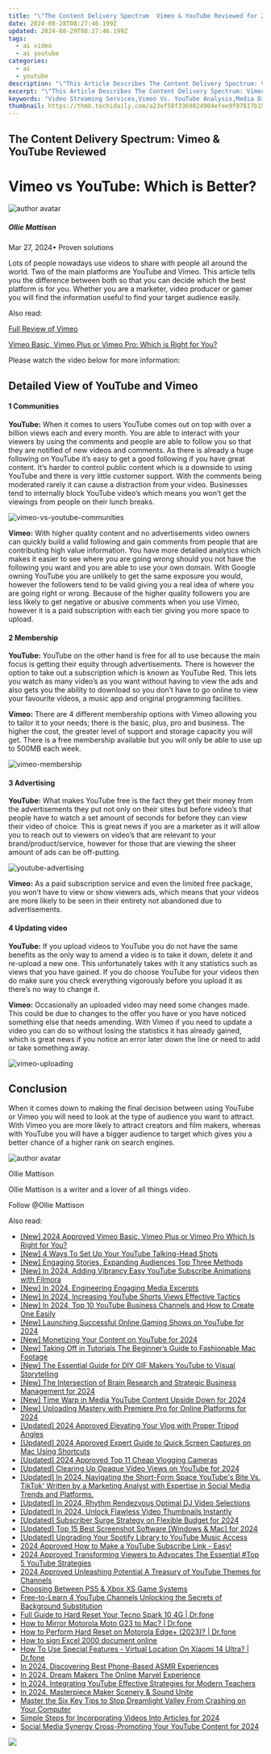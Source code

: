 ```yaml
---
title: "\"The Content Delivery Spectrum  Vimeo & YouTube Reviewed for 2024\""
date: 2024-08-28T08:27:46.199Z
updated: 2024-08-29T08:27:46.199Z
tags:
  - ai video
  - ai youtube
categories:
  - ai
  - youtube
description: "\"This Article Describes The Content Delivery Spectrum: Vimeo & YouTube Reviewed for 2024\""
excerpt: "\"This Article Describes The Content Delivery Spectrum: Vimeo & YouTube Reviewed for 2024\""
keywords: "Video Streaming Services,Vimeo Vs. YouTube Analysis,Media Distribution Platforms,Content Sharing Comparison,Online Video Viewers,Digital Media Review,Streaming Service Evaluation"
thumbnail: https://thmb.techidaily.com/a23ef58f3369824904efee9f97817b15b093c9dc4ea1ce81d7226560e11dda64.jpg
---
```


## The Content Delivery Spectrum: Vimeo & YouTube Reviewed

# Vimeo vs YouTube: Which is Better?

![author avatar](https://images.wondershare.com/filmora/article-images/ollie-mattison.jpg)

##### Ollie Mattison

 Mar 27, 2024• Proven solutions

Lots of people nowadays use videos to share with people all around the world. Two of the main platforms are YouTube and Vimeo. This article tells you the difference between both so that you can decide which the best platform is for you. Whether you are a marketer, video producer or gamer you will find the information useful to find your target audience easily.

Also read:

[Full Review of Vimeo](https://tools.techidaily.com/wondershare/filmora/download/)

[Vimeo Basic, Vimeo Plus or Vimeo Pro: Which is Right for You?](https://tools.techidaily.com/wondershare/filmora/download/)

Please watch the video below for more information:

## Detailed View of YouTube and Vimeo

#### 1  Communities

**YouTube:** When it comes to users YouTube comes out on top with over a billion views each and every month. You are able to interact with your viewers by using the comments and people are able to follow you so that they are notified of new videos and comments. As there is already a huge following on YouTube it’s easy to get a good following if you have great content. It’s harder to control public content which is a downside to using YouTube and there is very little customer support. With the comments being moderated rarely it can cause a distraction from your video. Businesses tend to internally block YouTube video’s which means you won’t get the viewings from people on their lunch breaks.

![vimeo-vs-youtube-communities](https://images.wondershare.com/filmora/article-images/vimeo-vs-youtube-communities.jpg)

**Vimeo:** With higher quality content and no advertisements video owners can quickly build a valid following and gain comments from people that are contributing high value information. You have more detailed analytics which makes it easier to see where you are going wrong should you not have the following you want and you are able to use your own domain. With Google owning YouTube you are unlikely to get the same exposure you would, however the followers tend to be valid giving you a real idea of where you are going right or wrong. Because of the higher quality followers you are less likely to get negative or abusive comments when you use Vimeo, however it is a paid subscription with each tier giving you more space to upload.

#### 2  Membership

**YouTube:** YouTube on the other hand is free for all to use because the main focus is getting their equity through advertisements. There is however the option to take out a subscription which is known as YouTube Red. This lets you watch as many video’s as you want without having to view the ads and also gets you the ability to download so you don’t have to go online to view your favourite videos, a music app and original programming facilities.

**Vimeo:** There are 4 different membership options with Vimeo allowing you to tailor it to your needs; there is the basic, plus, pro and business. The higher the cost, the greater level of support and storage capacity you will get. There is a free membership available but you will only be able to use up to 500MB each week.

![vimeo-membership](https://images.wondershare.com/filmora/article-images/vimeo-membership.jpg)

#### 3  Advertising

**YouTube:** What makes YouTube free is the fact they get their money from the advertisements they put not only on their sites but before video’s that people have to watch a set amount of seconds for before they can view their video of choice. This is great news if you are a marketer as it will allow you to reach out to viewers on video’s that are relevant to your brand/product/service, however for those that are viewing the sheer amount of ads can be off-putting.

![youtube-advertising](https://images.wondershare.com/filmora/article-images/youtube-advertising.jpg)

**Vimeo:** As a paid subscription service and even the limited free package, you won’t have to view or show viewers ads, which means that your videos are more likely to be seen in their entirety not abandoned due to advertisements.

#### 4  Updating video

**YouTube:** If you upload videos to YouTube you do not have the same benefits as the only way to amend a video is to take it down, delete it and re-upload a new one. This unfortunately takes with it any statistics such as views that you have gained. If you do choose YouTube for your videos then do make sure you check everything vigorously before you upload it as there’s no way to change it.

**Vimeo:** Occasionally an uploaded video may need some changes made. This could be due to changes to the offer you have or you have noticed something else that needs amending. With Vimeo if you need to update a video you can do so without losing the statistics it has already gained, which is great news if you notice an error later down the line or need to add or take something away.

![vimeo-uploading](https://images.wondershare.com/filmora/article-images/vimeo-uploading.jpg)

## Conclusion

When it comes down to making the final decision between using YouTube or Vimeo you will need to look at the type of audience you want to attract. With Vimeo you are more likely to attract creators and film makers, whereas with YouTube you will have a bigger audience to target which gives you a better chance of a higher rank on search engines.

![author avatar](https://images.wondershare.com/filmora/article-images/ollie-mattison.jpg)

Ollie Mattison

Ollie Mattison is a writer and a lover of all things video.

Follow @Ollie Mattison


<ins class="adsbygoogle"
     style="display:block"
     data-ad-format="autorelaxed"
     data-ad-client="ca-pub-7571918770474297"
     data-ad-slot="1223367746"></ins>



<ins class="adsbygoogle"
     style="display:block"
     data-ad-client="ca-pub-7571918770474297"
     data-ad-slot="8358498916"
     data-ad-format="auto"
     data-full-width-responsive="true"></ins>





<span class="atpl-alsoreadstyle">Also read:</span>
<div><ul>
<li><a href="https://vimeo-videos.techidaily.com/new-2024-approved-vimeo-basic-vimeo-plus-or-vimeo-pro-which-is-right-for-you/"><u>[New] 2024 Approved  Vimeo Basic, Vimeo Plus or Vimeo Pro  Which Is Right for You?</u></a></li>
<li><a href="https://youtube-docs.techidaily.com/-ways-to-set-up-your-youtube-talking-head-shots/"><u>[New] 4 Ways To Set Up Your YouTube Talking-Head Shots</u></a></li>
<li><a href="https://youtube-web.techidaily.com/ngaging-stories-expanding-audiences-top-three-methods/"><u>[New] Engaging Stories, Expanding Audiences  Top Three Methods</u></a></li>
<li><a href="https://youtube-web.techidaily.com/n-2024-adding-vibrancy-easy-youtube-subscribe-animations-with-filmora/"><u>[New] In 2024, Adding Vibrancy  Easy YouTube Subscribe Animations with Filmora</u></a></li>
<li><a href="https://youtube-web.techidaily.com/n-2024-engineering-engaging-media-excerpts/"><u>[New] In 2024, Engineering Engaging Media Excerpts</u></a></li>
<li><a href="https://youtube-web.techidaily.com/n-2024-increasing-youtube-shorts-views-effective-tactics/"><u>[New] In 2024, Increasing YouTube Shorts Views  Effective Tactics</u></a></li>
<li><a href="https://youtube-web.techidaily.com/n-2024-top-10-youtube-business-channels-and-how-to-create-one-easily/"><u>[New] In 2024, Top 10 YouTube Business Channels and How to Create One Easily</u></a></li>
<li><a href="https://youtube-web.techidaily.com/aunching-successful-online-gaming-shows-on-youtube-for-2024/"><u>[New] Launching Successful Online Gaming Shows on YouTube for 2024</u></a></li>
<li><a href="https://youtube-web.techidaily.com/onetizing-your-content-on-youtube-for-2024/"><u>[New] Monetizing Your Content on YouTube for 2024</u></a></li>
<li><a href="https://youtube-web.techidaily.com/aking-off-in-tutorials-the-beginners-guide-to-fashionable-mac-footage/"><u>[New] Taking Off in Tutorials  The Beginner’s Guide to Fashionable Mac Footage</u></a></li>
<li><a href="https://youtube-web.techidaily.com/he-essential-guide-for-diy-gif-makers-youtube-to-visual-storytelling/"><u>[New] The Essential Guide for DIY GIF Makers  YouTube to Visual Storytelling</u></a></li>
<li><a href="https://youtube-web.techidaily.com/he-intersection-of-brain-research-and-strategic-business-management-for-2024/"><u>[New] The Intersection of Brain Research and Strategic Business Management for 2024</u></a></li>
<li><a href="https://youtube-web.techidaily.com/ime-warp-in-media-youtube-content-upside-down-for-2024/"><u>[New] Time Warp in Media  YouTube Content Upside Down for 2024</u></a></li>
<li><a href="https://youtube-web.techidaily.com/ploading-mastery-with-premiere-pro-for-online-platforms-for-2024/"><u>[New] Uploading Mastery with Premiere Pro for Online Platforms for 2024</u></a></li>
<li><a href="https://youtube-web.techidaily.com/ed-2024-approved-elevating-your-vlog-with-proper-tripod-angles/"><u>[Updated] 2024 Approved  Elevating Your Vlog with Proper Tripod Angles</u></a></li>
<li><a href="https://screen-video-capture.techidaily.com/updated-2024-approved-expert-guide-to-quick-screen-captures-on-mac-using-shortcuts/"><u>[Updated] 2024 Approved  Expert Guide to Quick Screen Captures on Mac Using Shortcuts</u></a></li>
<li><a href="https://youtube-web.techidaily.com/ed-2024-approved-top-11-cheap-vlogging-cameras/"><u>[Updated] 2024 Approved  Top 11 Cheap Vlogging Cameras</u></a></li>
<li><a href="https://youtube-web.techidaily.com/ed-clearing-up-opaque-video-views-on-youtube-for-2024/"><u>[Updated] Clearing Up Opaque Video Views on YouTube for 2024</u></a></li>
<li><a href="https://youtube-web.techidaily.com/ed-in-2024-navigating-the-short-form-space-youtubes-bite-vs-tiktok-written-by-a-marketing-analyst-with-expertise-in-social-media-trends-and-platforms.m/"><u>[Updated] In 2024, Navigating the Short-Form Space  YouTube's Bite Vs. TikTok' Written by a Marketing Analyst with Expertise in Social Media Trends and Platforms.</u></a></li>
<li><a href="https://youtube-web.techidaily.com/ed-in-2024-rhythm-rendezvous-optimal-dj-video-selections/"><u>[Updated] In 2024, Rhythm Rendezvous  Optimal DJ Video Selections</u></a></li>
<li><a href="https://youtube-web.techidaily.com/ed-in-2024-unlock-flawless-video-thumbnails-instantly/"><u>[Updated] In 2024, Unlock Flawless Video Thumbnails Instantly</u></a></li>
<li><a href="https://youtube-web.techidaily.com/ed-subscriber-surge-strategy-on-flexible-budget-for-2024/"><u>[Updated] Subscriber Surge Strategy on Flexible Budget for 2024</u></a></li>
<li><a href="https://screen-capture.techidaily.com/updated-top-15-best-screenshot-software-windows-and-mac-for-2024/"><u>[Updated] Top 15 Best Screenshot Software [Windows & Mac] for 2024</u></a></li>
<li><a href="https://youtube-web.techidaily.com/ed-upgrading-your-spotify-library-to-youtube-music-access/"><u>[Updated] Upgrading Your Spotify Library to YouTube Music Access</u></a></li>
<li><a href="https://youtube-web.techidaily.com/approved-how-to-make-a-youtube-subscribe-link-easy/"><u>2024 Approved  How to Make a YouTube Subscribe Link - Easy!</u></a></li>
<li><a href="https://youtube-web.techidaily.com/approved-transforming-viewers-to-advocates-the-essential-top-5-youtube-strategies/"><u>2024 Approved  Transforming Viewers to Advocates  The Essential #Top 5 YouTube Strategies</u></a></li>
<li><a href="https://youtube-web.techidaily.com/approved-unleashing-potential-a-treasury-of-youtube-themes-for-channels/"><u>2024 Approved  Unleashing Potential  A Treasury of YouTube Themes for Channels</u></a></li>
<li><a href="https://games-able.techidaily.com/choosing-between-ps5-and-xbox-xs-game-systems/"><u>Choosing Between PS5 & Xbox XS Game Systems</u></a></li>
<li><a href="https://youtube-web.techidaily.com/to-learn-4-youtube-channels-unlocking-the-secrets-of-background-substitution/"><u>Free-to-Learn  4 YouTube Channels Unlocking the Secrets of Background Substitution</u></a></li>
<li><a href="https://techidaily.com/full-guide-to-hard-reset-your-tecno-spark-10-4g-drfone-by-drfone-reset-android-reset-android/"><u>Full Guide to Hard Reset Your Tecno Spark 10 4G | Dr.fone</u></a></li>
<li><a href="https://screen-mirror.techidaily.com/how-to-mirror-motorola-moto-g23-to-mac-drfone-by-drfone-android/"><u>How to Mirror Motorola Moto G23 to Mac? | Dr.fone</u></a></li>
<li><a href="https://techidaily.com/how-to-perform-hard-reset-on-motorola-edgeplus-2023-drfone-by-drfone-reset-android-reset-android/"><u>How to Perform Hard Reset on Motorola Edge+ (2023)? | Dr.fone</u></a></li>
<li><a href="https://blog-min.techidaily.com/how-to-sign-excel-2000-document-online-by-ldigisigner-sign-a-excel-sign-a-excel/"><u>How to sign Excel 2000 document online</u></a></li>
<li><a href="https://change-location.techidaily.com/how-to-use-special-features-virtual-location-on-xiaomi-14-ultra-drfone-by-drfone-virtual-android/"><u>How To Use Special Features - Virtual Location On Xiaomi 14 Ultra? | Dr.fone</u></a></li>
<li><a href="https://youtube-web.techidaily.com/24-discovering-best-phone-based-asmr-experiences/"><u>In 2024, Discovering Best Phone-Based ASMR Experiences</u></a></li>
<li><a href="https://youtube-web.techidaily.com/24-dream-makers-the-online-marvel-experience/"><u>In 2024, Dream Makers  The Online Marvel Experience</u></a></li>
<li><a href="https://youtube-web.techidaily.com/24-integrating-youtube-effective-strategies-for-modern-teachers/"><u>In 2024, Integrating YouTube  Effective Strategies for Modern Teachers</u></a></li>
<li><a href="https://youtube-web.techidaily.com/24-masterpiece-maker-scenery-and-sound-unite/"><u>In 2024, Masterpiece Maker  Scenery & Sound Unite</u></a></li>
<li><a href="https://youtube-web.techidaily.com/master-the-six-key-tips-to-stop-dreamlight-valley-from-crashing-on-your-computer/"><u>Master the Six Key Tips to Stop Dreamlight Valley From Crashing on Your Computer</u></a></li>
<li><a href="https://youtube-web.techidaily.com/e-steps-for-incorporating-videos-into-articles-for-2024/"><u>Simple Steps for Incorporating Videos Into Articles for 2024</u></a></li>
<li><a href="https://youtube-web.techidaily.com/l-media-synergy-cross-promoting-your-youtube-content-for-2024/"><u>Social Media Synergy  Cross-Promoting Your YouTube Content for 2024</u></a></li>
</ul></div>

<!-- affiliate ads begin -->
<a href="https://secure.2checkout.com/order/checkout.php?PRODS=2201613&QTY=1&AFFILIATE=108875&CART=1"><img src="https://www.macdvdripperpro.com/images/devices-3.png" border="0"></a>
<!-- affiliate ads end -->